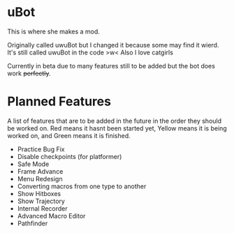 # uBot
This is where she makes a mod.

Originally called uwuBot but I changed it because some may find it wierd.
It's still called uwuBot in the code >w<
Also I love catgirls

Currently in beta due to many features still to be added but the bot does work ~~perfectly~~.

# Planned Features

A list of features that are to be added in the future in the order they should be worked on. <cr>Red</c> means it hasnt been started yet, <cy>Yellow</c> means it is being worked on, and <cg>Green</c> means it is finished.

- <cg>Practice Bug Fix</c>
- <cg>Disable checkpoints (for platformer)</c>
- <cr>Safe Mode</c>
- <cr>Frame Advance</c>
- <cr>Menu Redesign</c>
- <cy>Converting macros from one type to another</c>
- <cr>Show Hitboxes</c>
- <cr>Show Trajectory</c>
- <cr>Internal Recorder</c>
- <cr>Advanced Macro Editor</c>
- <cr>Pathfinder</c>